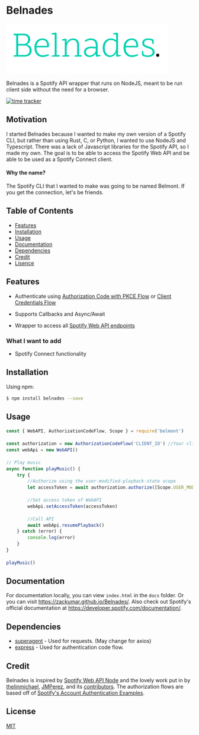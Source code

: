 # Belnades

[![Belnades Logo](images/logo.png)](https://github.com/zackumar/Belnades)

Belnades is a Spotify API wrapper that runs on NodeJS, meant to be run client side without the need for a browser.

[![time tracker](https://wakatime.com/badge/github/zackumar/Belnades.svg)](https://wakatime.com/badge/github/zackumar/Belnades)

## Motivation

I started Belnades because I wanted to make my own version of a Spotify CLI, but rather than using Rust, C, or Python, I wanted to use NodeJS and Typescript. There was a lack of Javascript libraries for the Spotify API, so I made my own. The goal is to be able to access the Spotify Web API and be able to be used as a Spotify Connect client.

#### Why the name?

The Spotify CLI that I wanted to make was going to be named Belmont. If you get the connection, let's be friends.

## Table of Contents

-   [Features](#features)
-   [Installation](#installation)
-   [Usage](#usage)
-   [Documentation](#documentation)
-   [Dependencies](#dependencies)
-   [Credit](#credit)
-   [Lisence](#lisence)

## Features

-   Authenticate using [Authorization Code with PKCE Flow](https://developer.spotify.com/documentation/general/guides/authorization-guide/#authorization-code-flow-with-proof-key-for-code-exchange-pkce) or [Client Credentials Flow](https://developer.spotify.com/documentation/general/guides/authorization-guide/#client-credentials-flow)
-   Supports Callbacks and Async/Await

-   Wrapper to access all [Spotify Web API endpoints](https://developer.spotify.com/documentation/web-api/reference-beta/)

### What I want to add

-   Spotify Connect functionality

## Installation

Using npm:

```bash
$ npm install belnades --save
```

## Usage

```js
const { WebAPI, AuthorizationCodeFlow, Scope } = require('belmont')

const authorization = new AuthorizationCodeFlow('CLIENT_ID') //Your client id
const webApi = new WebAPI()

// Play music
async function playMusic() {
    try {
        //Authorize using the user-modified-playback-state scope
        let accessToken = await authorization.authorize([Scope.USER_MODIFIED_PLAYBACK_STATE])

        //Set access token of WebAPI
        webApi.setAccessToken(accessToken)

        //Call API
        await webApi.resumePlayback()
    } catch (error) {
        console.log(error)
    }
}

playMusic()
```

## Documentation

For documentation locally, you can view `index.html` in the `docs` folder. Or you can visit https://zackumar.github.io/Belnades/. Also check out Spotify's official documentation at https://developer.spotify.com/documentation/.

## Dependencies

-   [superagent](https://www.npmjs.com/package/superagent) - Used for requests. (May change for axios)
-   [express](https://www.npmjs.com/package/express) - Used for authentication code flow.

## Credit

Belnades is inspired by [Spotify Web API Node](https://github.com/thelinmichael/spotify-web-api-node) and the lovely work put in by [thelinmichael](https://github.com/thelinmichael), [JMPerez](https://github.com/JMPerez), and its [contributors](https://github.com/thelinmichael/spotify-web-api-node/network/members). The authorization flows are based off of [Spotify's Account Authentication Examples](https://github.com/spotify/web-api-auth-examples).

## License

[MIT](https://github.com/zackumar/Belnades/blob/master/LICENSE)

